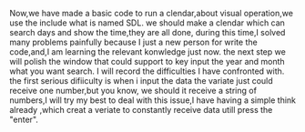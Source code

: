 Now,we have made a basic code to run a clendar,about visual operation,we use the include what is named SDL.
we should make a clendar which can search days and show the time,they are all done, during this time,I solved many problems painfully because I just a new person for write the code,and,I am learning the relevant konwledge just now.
the next step we will polish the window that could support to key input the year and month what you want search. I will record the difficulties I have confronted with. the first serious difiiculty is  when i input the data the variate
just could receive one number,but you know, we should it receive a string of numbers,I will try my best to deal with this issue,I have having a simple think already ,which creat a veriate to constantly receive data utill press the "enter".  
